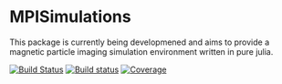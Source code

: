 # MPISimulations

This package is currently being developmened and aims to provide a magnetic particle imaging simulation environment written in pure julia.

[![Build Status](https://api.travis-ci.com/MagneticParticleImaging/MPISimulations.jl.svg?branch=master)](https://travis-ci.com/MagneticParticleImaging/MPISimulations.jl)
[![Build status](https://ci.appveyor.com/api/projects/status/6762cw9mv6me1r3l?svg=true)](https://ci.appveyor.com/project/hofmannmartin/mpisimulations-jl)
[![Coverage](https://codecov.io/gh/MagneticParticleImaging/MPISimulations.jl/branch/master/graph/badge.svg)](https://codecov.io/gh/MagneticParticleImaging/MPISimulations.jl)

